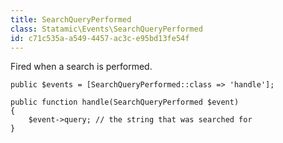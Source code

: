 ```yaml
---
title: SearchQueryPerformed
class: Statamic\Events\SearchQueryPerformed
id: c71c535a-a549-4457-ac3c-e95bd13fe54f
---
```

Fired when a search is performed.

```
public $events = [SearchQueryPerformed::class => 'handle'];

public function handle(SearchQueryPerformed $event)
{
    $event->query; // the string that was searched for
}
```

